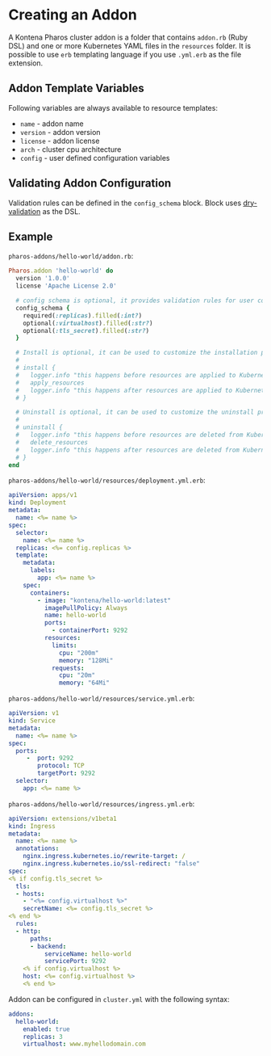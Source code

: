 # Creating an Addon

A Kontena Pharos cluster addon is a folder that contains `addon.rb` (Ruby DSL) and one or more Kubernetes YAML files in the `resources` folder. It is possible to use `erb` templating language if you use `.yml.erb` as the file extension.

## Addon Template Variables

Following variables are always available to resource templates:

- `name` - addon name
- `version` -  addon version
- `license` - addon license
- `arch` - cluster cpu architecture
- `config` - user defined configuration variables

## Validating Addon Configuration

Validation rules can be defined in the `config_schema` block. Block uses [dry-validation](http://dry-rb.org/gems/dry-validation/) as the DSL.

## Example

`pharos-addons/hello-world/addon.rb`:
```ruby
Pharos.addon 'hello-world' do
  version '1.0.0'
  license 'Apache License 2.0'

  # config schema is optional, it provides validation rules for user configurable options
  config_schema {
    required(:replicas).filled(:int?)
    optional(:virtualhost).filled(:str?)
    optional(:tls_secret).filled(:str?)
  }

  # Install is optional, it can be used to customize the installation process if needed
  #
  # install {
  #   logger.info "this happens before resources are applied to Kubernetes API"
  #   apply_resources
  #   logger.info "this happens after resources are applied to Kubernetes API"
  # }

  # Uninstall is optional, it can be used to customize the uninstall process if needed
  #
  # uninstall {
  #   logger.info "this happens before resources are deleted from Kubernetes API"
  #   delete_resources
  #   logger.info "this happens after resources are deleted from Kubernetes API"
  # }
end
```

`pharos-addons/hello-world/resources/deployment.yml.erb`:
```yaml
apiVersion: apps/v1
kind: Deployment
metadata:
  name: <%= name %>
spec:
  selector:
    name: <%= name %>
  replicas: <%= config.replicas %>
  template:
    metadata:
      labels:
        app: <%= name %>
    spec:
      containers:
        - image: "kontena/hello-world:latest"
          imagePullPolicy: Always
          name: hello-world
          ports:
            - containerPort: 9292
          resources:
            limits:
              cpu: "200m"
              memory: "128Mi"
            requests:
              cpu: "20m"
              memory: "64Mi"
```

`pharos-addons/hello-world/resources/service.yml.erb`:
```yaml
apiVersion: v1
kind: Service
metadata:
  name: <%= name %>
spec:
  ports:
     -  port: 9292
        protocol: TCP
        targetPort: 9292
  selector:
    app: <%= name %>
```

`pharos-addons/hello-world/resources/ingress.yml.erb`:

```yaml
apiVersion: extensions/v1beta1
kind: Ingress
metadata:
  name: <%= name %>
  annotations:
    nginx.ingress.kubernetes.io/rewrite-target: /
    nginx.ingress.kubernetes.io/ssl-redirect: "false"
spec:
<% if config.tls_secret %>
  tls:
  - hosts:
    - "<%= config.virtualhost %>"
    secretName: <%= config.tls_secret %>
<% end %>
  rules:
  - http:
      paths:
      - backend:
          serviceName: hello-world
          servicePort: 9292
    <% if config.virtualhost %>
    host: <%= config.virtualhost %>
    <% end %>
```

Addon can be configured in `cluster.yml` with the following syntax:

```yaml
addons:
  hello-world:
    enabled: true
    replicas: 3
    virtualhost: www.myhellodomain.com
```
